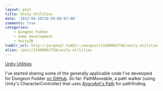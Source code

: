 ```yaml
---
layout: post
title: Unity Utilities
date: '2012-04-20T18:50:00-07:00'
comments: true
categories:
    - Dungeon Fodder
    - Game Development
    - Unity3D
tumblr_url: http://jorgenpt.tumblr.com/post/21900062758/unity-utilities
alias: /post/21900062758/unity-utilities
---
```

[Unity Utilities](https://github.com/jorgenpt/unity-utilities)

I've started sharing some of the generally applicable code I've developed for Dungeon Fodder [on GitHub](https://github.com/jorgenpt/unity-utilities). So far: PathMoveable, a path walker (using Unity's CharacterController) that uses [AngryAnt's Path](http://angryant.com/path/) for pathfinding.
